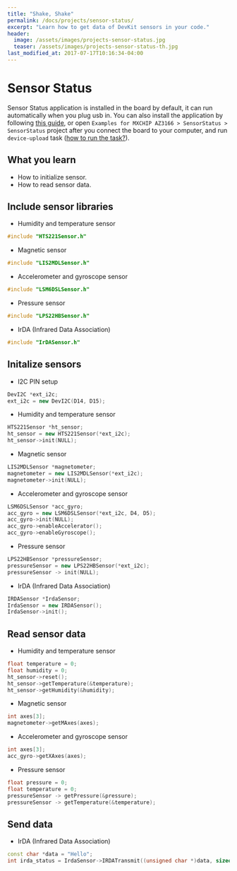 ```yaml
---
title: "Shake, Shake"
permalink: /docs/projects/sensor-status/
excerpt: "Learn how to get data of DevKit sensors in your code."
header:
  image: /assets/images/projects-sensor-status.jpg
  teaser: /assets/images/projects-sensor-status-th.jpg
last_modified_at: 2017-07-17T10:16:34-04:00
---
```



# Sensor Status

Sensor Status application is installed in the board by default, it can run automatically when you plug usb in. You can also install the application by following [this guide](https://microsoft.github.io/azure-iot-developer-kit/docs/upgrading/), or open `Examples for MXCHIP AZ3166 > SensorStatus > SensorStatus` project after you connect the board to your computer, and run `device-upload` task ([how to run the task?](https://microsoft.github.io/azure-iot-developer-kit/docs/projects/shake-shake/)).

## What you learn

* How to initialize sensor.
* How to read sensor data.

## Include sensor libraries

* Humidity and temperature sensor

```cpp
#include "HTS221Sensor.h"
```

* Magnetic sensor

```cpp
#include "LIS2MDLSensor.h"
```

* Accelerometer and gyroscope sensor

```cpp
#include "LSM6DSLSensor.h"
```

* Pressure sensor

```cpp
#include "LPS22HBSensor.h"
```

* IrDA (Infrared Data Association)

```cpp
#include "IrDASensor.h"
```

## Initalize sensors

* I2C PIN setup

```cpp
DevI2C *ext_i2c;
ext_i2c = new DevI2C(D14, D15);
```

* Humidity and temperature sensor

```cpp
HTS221Sensor *ht_sensor;
ht_sensor = new HTS221Sensor(*ext_i2c);
ht_sensor->init(NULL);
```

* Magnetic sensor

```cpp
LIS2MDLSensor *magnetometer;
magnetometer = new LIS2MDLSensor(*ext_i2c);
magnetometer->init(NULL);
```

* Accelerometer and gyroscope sensor

```cpp
LSM6DSLSensor *acc_gyro;
acc_gyro = new LSM6DSLSensor(*ext_i2c, D4, D5);
acc_gyro->init(NULL);
acc_gyro->enableAccelerator();
acc_gyro->enableGyroscope();
```

* Pressure sensor

```cpp
LPS22HBSensor *pressureSensor;
pressureSensor = new LPS22HBSensor(*ext_i2c);
pressureSensor -> init(NULL);
```

* IrDA (Infrared Data Association)

```cpp
IRDASensor *IrdaSensor;
IrdaSensor = new IRDASensor();
IrdaSensor->init();
```

## Read sensor data

* Humidity and temperature sensor

```cpp
float temperature = 0;
float humidity = 0;
ht_sensor->reset();
ht_sensor->getTemperature(&temperature);
ht_sensor->getHumidity(&humidity);
```

* Magnetic sensor

```cpp
int axes[3];
magnetometer->getMAxes(axes);
```

* Accelerometer and gyroscope sensor

```cpp
int axes[3];
acc_gyro->getXAxes(axes);
```

* Pressure sensor

```cpp
float pressure = 0;
float temperature = 0;
pressureSensor -> getPressure(&pressure);
pressureSensor -> getTemperature(&temperature);
```

## Send data

* IrDA (Infrared Data Association)

```cpp
const char *data = "Hello";
int irda_status = IrdaSensor->IRDATransmit((unsigned char *)data, sizeof(data), 100);
```